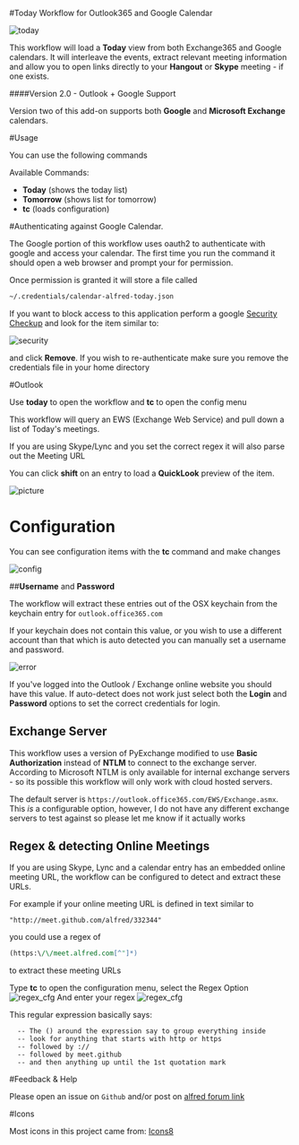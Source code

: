 #Today Workflow for Outlook365 and Google Calendar


![today](docs/today.png)

This workflow will load a **Today** view from both Exchange365 and Google calendars.  It will interleave the events, extract relevant meeting information and allow you to open links directly to your **Hangout** or **Skype** meeting - if one exists.

####Version 2.0 - Outlook + Google Support

Version two of this add-on supports both **Google** and **Microsoft Exchange** calendars.  

#Usage

You can use the following commands

Available Commands:

* **Today** (shows the today list)
* **Tomorrow** (shows list for tomorrow)
* **tc** (loads configuration)






#Authenticating against Google Calendar.  

The Google portion of this workflow uses oauth2 to authenticate with google and access your calendar.  The first time you run the command it should open a web browser and prompt your for permission.  

Once permission is granted it will store a file called

```bash
~/.credentials/calendar-alfred-today.json
```


If you want to block access to this application perform a google [Security Checkup](https://security.google.com/settings/security/secureaccount) and look for the item similar to:

![security](docs/googlePermission.png)

and click **Remove**.  If you wish to re-authenticate make sure you remove the credentials file in your home directory


#Outlook

Use **today** to open the workflow and **tc** to open the config menu


This workflow will query an EWS (Exchange Web Service) and pull down a list of Today's meetings.

If you are using Skype/Lync and you set the correct regex it will also parse out the Meeting URL

You can click **shift** on an entry to load a **QuickLook** preview of the item.

![picture](docs/sample.png)


# Configuration

You can see configuration items with the **tc** command and make changes

![config](docs/config.png)

##**Username** and **Password**

The workflow will extract these entries out of the OSX keychain from the keychain entry for `outlook.office365.com`

If your keychain does not contain this value, or you wish to use a different account than that which is auto detected you can manually set a username and password.

![error](docs/keychain_error.png)

If you've logged into the Outlook / Exchange online website you should have this value.  If auto-detect does not work just select both the **Login** and **Password** options to set the correct credentials for login. 

## Exchange Server

This workflow uses a version of PyExchange modified to use **Basic Authorization** instead of **NTLM** to connect to the exchange server.  According to Microsoft NTLM is only available for internal exchange servers - so its possible this workflow will only work with cloud hosted servers.  

The default server is `https://outlook.office365.com/EWS/Exchange.asmx`.  This _is_ a configurable option, however, I do not have any different exchange servers to test against so please let me know if it actually works


## Regex & detecting Online Meetings

If you are using Skype, Lync and a calendar entry has an embedded online meeting URL, the workflow can be configured to detect and extract these URLs.

For example if your online meeting URL is defined in text similar to 

    "http://meet.github.com/alfred/332344"

you could use a regex of

```perl
(https:\/\/meet.alfred.com[^"]*)
```
to extract these meeting URLs


Type **tc** to open the configuration menu, select the Regex Option
![regex_cfg](docs/regex_cfg.png)
And enter your regex
![regex_cfg](docs/regex_enter.png)

This regular expression basically says:

```
  -- The () around the expression say to group everything inside
  -- look for anything that starts with http or https
  -- followed by ://
  -- followed by meet.github
  -- and then anything up until the 1st quotation mark
```




#Feedback & Help

Please open an issue on `Github` and/or post on [alfred forum link](http://www.alfredforum.com/topic/9223-today-menu-for-microsoft-exchange-servers/)

#Icons

Most icons in this project came from: [Icons8](https://icons8.com/web-app/new-icons/all)